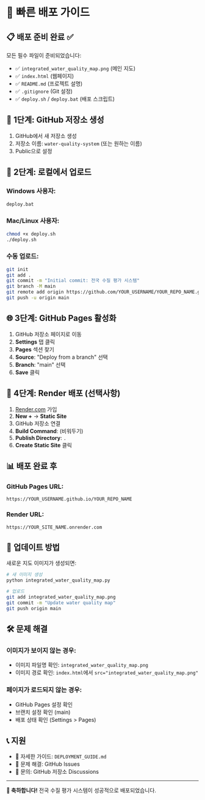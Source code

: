 # 🚀 빠른 배포 가이드

## 📋 배포 준비 완료 ✅

모든 필수 파일이 준비되었습니다:
- ✅ `integrated_water_quality_map.png` (메인 지도)
- ✅ `index.html` (웹페이지)
- ✅ `README.md` (프로젝트 설명)
- ✅ `.gitignore` (Git 설정)
- ✅ `deploy.sh` / `deploy.bat` (배포 스크립트)

## 🔧 1단계: GitHub 저장소 생성

1. GitHub에서 새 저장소 생성
2. 저장소 이름: `water-quality-system` (또는 원하는 이름)
3. Public으로 설정

## 🚀 2단계: 로컬에서 업로드

### Windows 사용자:
```cmd
deploy.bat
```

### Mac/Linux 사용자:
```bash
chmod +x deploy.sh
./deploy.sh
```

### 수동 업로드:
```bash
git init
git add .
git commit -m "Initial commit: 전국 수질 평가 시스템"
git branch -M main
git remote add origin https://github.com/YOUR_USERNAME/YOUR_REPO_NAME.git
git push -u origin main
```

## 🌐 3단계: GitHub Pages 활성화

1. GitHub 저장소 페이지로 이동
2. **Settings** 탭 클릭
3. **Pages** 섹션 찾기
4. **Source**: "Deploy from a branch" 선택
5. **Branch**: "main" 선택
6. **Save** 클릭

## 🎯 4단계: Render 배포 (선택사항)

1. [Render.com](https://render.com) 가입
2. **New +** → **Static Site**
3. GitHub 저장소 연결
4. **Build Command**: (비워두기)
5. **Publish Directory**: `.`
6. **Create Static Site** 클릭

## 📊 배포 완료 후

### GitHub Pages URL:
```
https://YOUR_USERNAME.github.io/YOUR_REPO_NAME
```

### Render URL:
```
https://YOUR_SITE_NAME.onrender.com
```

## 🔄 업데이트 방법

새로운 지도 이미지가 생성되면:
```bash
# 새 이미지 생성
python integrated_water_quality_map.py

# 업로드
git add integrated_water_quality_map.png
git commit -m "Update water quality map"
git push origin main
```

## 🛠️ 문제 해결

### 이미지가 보이지 않는 경우:
- 이미지 파일명 확인: `integrated_water_quality_map.png`
- 이미지 경로 확인: `index.html`에서 `src="integrated_water_quality_map.png"`

### 페이지가 로드되지 않는 경우:
- GitHub Pages 설정 확인
- 브랜치 설정 확인 (main)
- 배포 상태 확인 (Settings > Pages)

## 📞 지원

- 📖 자세한 가이드: `DEPLOYMENT_GUIDE.md`
- 🐛 문제 해결: GitHub Issues
- 📧 문의: GitHub 저장소 Discussions

---

**🎉 축하합니다!** 전국 수질 평가 시스템이 성공적으로 배포되었습니다. 